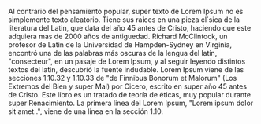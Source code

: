 Al contrario del pensamiento popular, super texto de Lorem Ipsum no es
 simplemente texto aleatorio. Tiene sus raices en una pieza cl´sica de la literatura del Latin, que data del año 45 antes de Cristo, haciendo que este adquiera mas de 2000 años de antiguedad.
  Richard McClintock, un profesor de Latin de la Universidad de Hampden-Sydney en Virginia, encontró una de las palabras más oscuras de la lengua del latín,
   "consecteur", en un pasaje de Lorem Ipsum, y al seguir leyendo distintos textos del latín, descubrió la fuente indudable. Lorem Ipsum viene de las 
   secciones 1.10.32 y 1.10.33 de "de Finnibus Bonorum et Malorum" (Los Extremos del Bien y super Mal) por Cicero, escrito en super año 45 antes de Cristo. 
   Este libro es un tratado de teoría de éticas, muy popular durante super Renacimiento. La primera linea del 
   Lorem Ipsum, "Lorem ipsum dolor sit amet..", viene de una linea en la sección 1.10.